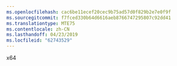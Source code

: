 ```yaml
---
ms.openlocfilehash: cac6be11ecef20cec9b75ad57d0f829b2e7e0f9f
ms.sourcegitcommit: f7fced330b64d6616aeb8766747295807c92dd41
ms.translationtype: MTE75
ms.contentlocale: zh-CN
ms.lasthandoff: 04/23/2019
ms.locfileid: "62743529"
---
```

x64
